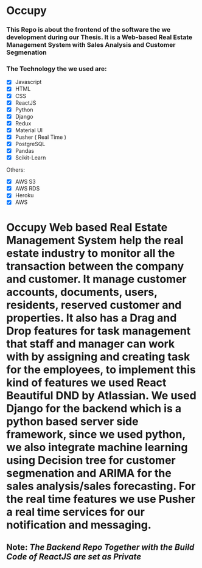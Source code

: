 # Occupy

### This Repo is about the frontend of the software the we development during our Thesis. It is a Web-based Real Estate Management System with Sales Analysis and Customer Segmenation

### The Technology the we used are:

- [x] Javascript
- [x] HTML
- [x] CSS
- [x] ReactJS
- [x] Python
- [x] Django
- [x] Redux
- [x] Material UI
- [x] Pusher ( Real Time )
- [x] PostgreSQL
- [x] Pandas
- [x] Scikit-Learn 

Others:
- [x] AWS S3
- [x] AWS RDS
- [x] Heroku
- [x] AWS

# Occupy Web based Real Estate Management System help the real estate industry to monitor all the transaction between the company and customer. It manage customer accounts, documents, users, residents, reserved customer and properties. It also has a Drag and Drop features for task management that staff and manager can work with by assigning and creating task for the employees, to implement this kind of features we used React Beautiful DND by Atlassian. We used Django for the backend which is a python based server side framework, since we used python, we also integrate machine learning using Decision tree for customer segmenation and ARIMA for the sales analysis/sales forecasting. For the real time features we use Pusher a real time services for our notification and messaging. 


## Note: *The Backend Repo Together with the Build Code of ReactJS are set as Private*
